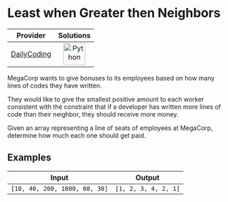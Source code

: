 # Least when Greater then Neighbors

<!-- INFO TABLE BEGIN -->

| Provider                                              | Solutions                                                                                                                                        |
| :---------------------------------------------------: | :----------------------------------------------------------------------------------------------------------------------------------------------: |
| [DailyCoding](../../../docs/providers/DailyCoding.md) | [<img src="https://res.cloudinary.com/rascaltwo/image/upload/v1631924087/python_xzdlti.svg" alt="Python" title="Python" width="50" />](solve.py) |

<!-- INFO TABLE END -->

MegaCorp wants to give bonuses to its employees based on how many lines of codes they have written.

They would like to give the smallest positive amount to each worker consistent with the constraint that if a developer has written more lines of code than their neighbor, they should receive more money.

Given an array representing a line of seats of employees at MegaCorp, determine how much each one should get paid.

## Examples

| Input                         | Output               |
| ----------------------------- | -------------------- |
| `[10, 40, 200, 1000, 60, 30]` | `[1, 2, 3, 4, 2, 1]` |
